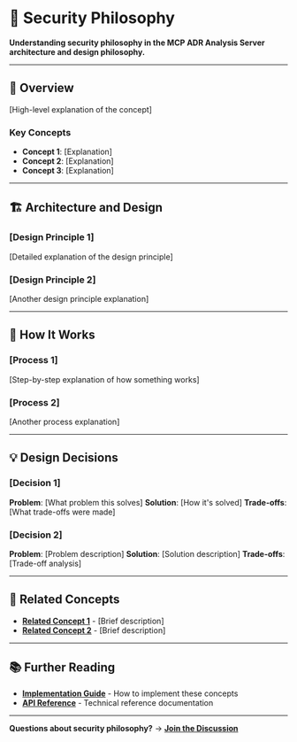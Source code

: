 # 🧠 Security Philosophy

**Understanding security philosophy in the MCP ADR Analysis Server architecture and design philosophy.**

---

## 🎯 Overview

[High-level explanation of the concept]

### Key Concepts

- **Concept 1**: [Explanation]
- **Concept 2**: [Explanation]
- **Concept 3**: [Explanation]

---

## 🏗️ Architecture and Design

### [Design Principle 1]

[Detailed explanation of the design principle]

### [Design Principle 2]

[Another design principle explanation]

---

## 🔄 How It Works

### [Process 1]

[Step-by-step explanation of how something works]

### [Process 2]

[Another process explanation]

---

## 💡 Design Decisions

### [Decision 1]

**Problem**: [What problem this solves]
**Solution**: [How it's solved]
**Trade-offs**: [What trade-offs were made]

### [Decision 2]

**Problem**: [Problem description]
**Solution**: [Solution description]
**Trade-offs**: [Trade-off analysis]

---

## 🔗 Related Concepts

- **[Related Concept 1](../explanation/)** - [Brief description]
- **[Related Concept 2](../explanation/)** - [Brief description]

---

## 📚 Further Reading

- **[Implementation Guide](../how-to-guides/)** - How to implement these concepts
- **[API Reference](../reference/)** - Technical reference documentation

---

**Questions about security philosophy?** → **[Join the Discussion](https://github.com/tosin2013/mcp-adr-analysis-server/discussions)**
